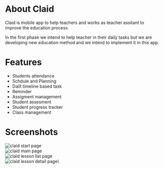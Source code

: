 # About Claid

Claid is mobile app to help teachers and works as teacher assitant to improve the education process

In the first phase we intend to help teacher in their daily tasks but we are developing new education method and we intend to implement it in this app.


# Features
* Students attendance
* Schdule and Planning
* Dailt timeline based task
* Reminder
* Assigment management
* Student assesment
* Student progress tracker
* Class management

# Screenshots
![claid start page](https://user-images.githubusercontent.com/71442440/134240186-52f857d2-f5e8-478a-ae58-ee647d949c7e.png)\
![claid main page](https://user-images.githubusercontent.com/71442440/134240308-299a3a32-7f47-4df6-9220-f93b055c13a7.png)\
![claid lesson list page](https://user-images.githubusercontent.com/71442440/134240367-b6b4a70c-f734-4228-a7b5-633b0e34d73a.png)\
![claid lesson detail page](https://user-images.githubusercontent.com/71442440/134240430-2b4bb278-b81e-43fe-9e19-8f28b6e160a3.png)\





